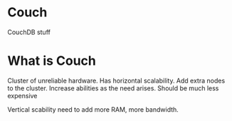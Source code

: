 # Couch
CouchDB stuff

# What is Couch

Cluster of unreliable hardware. Has horizontal scalability. Add extra nodes to the cluster. Increase abilities as the need arises. Should be much less expensive

Vertical scability need to add more RAM, more bandwidth.
